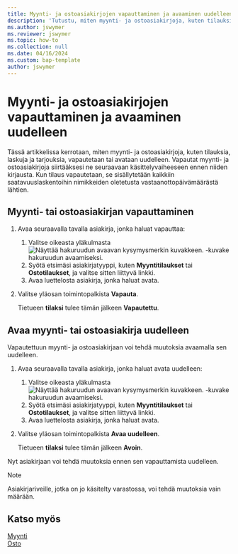```yaml
---
title: Myynti- ja ostoasiakirjojen vapauttaminen ja avaaminen uudelleen
description: 'Tutustu, miten myynti- ja ostoasiakirjoja, kuten tilauksia, laskuja ja tarjouksia, vapautetaan tai avataan uudelleen.'
ms.author: jswymer
ms.reviewer: jswymer
ms.topic: how-to
ms.collection: null
ms.date: 04/16/2024
ms.custom: bap-template
author: jswymer
---
```


# Myynti- ja ostoasiakirjojen vapauttaminen ja avaaminen uudelleen

Tässä artikkelissa kerrotaan, miten myynti- ja ostoasiakirjoja, kuten tilauksia, laskuja ja tarjouksia, vapautetaan tai avataan uudelleen. Vapautat myynti- ja ostoasiakirjoja siirtääksesi ne seuraavaan käsittelyvaiheeseen ennen niiden kirjausta. Kun tilaus vapautetaan, se sisällytetään kaikkiin saatavuuslaskentoihin nimikkeiden oletetusta vastaanottopäivämäärästä lähtien.

## Myynti- tai ostoasiakirjan vapauttaminen

1. Avaa seuraavalla tavalla asiakirja, jonka haluat vapauttaa:

   1. Valitse oikeasta yläkulmasta ![Näyttää hakuruudun avaavan kysymysmerkin kuvakkeen.](media/ui-search/search_small.png) -kuvake hakuruudun avaamiseksi.
   1. Syötä etsimäsi asiakirjatyyppi, kuten **Myyntitilaukset** tai **Ostotilaukset**, ja valitse sitten liittyvä linkki.
   1. Avaa luettelosta asiakirja, jonka haluat avata.
1. Valitse yläosan toimintopalkista **Vapauta**.

   Tietueen **tilaksi** tulee tämän jälkeen **Vapautettu**.

## Avaa myynti- tai ostoasiakirja uudelleen

Vapautettuun myynti- ja ostoasiakirjaan voi tehdä muutoksia avaamalla sen uudelleen.

1. Avaa seuraavalla tavalla asiakirja, jonka haluat avata uudelleen:

   1. Valitse oikeasta yläkulmasta ![Näyttää hakuruudun avaavan kysymysmerkin kuvakkeen.](media/ui-search/search_small.png) -kuvake hakuruudun avaamiseksi.
   1. Syötä etsimäsi asiakirjatyyppi, kuten **Myyntitilaukset** tai **Ostotilaukset**, ja valitse sitten liittyvä linkki.
   1. Avaa luettelosta asiakirja, jonka haluat avata.
1. Valitse yläosan toimintopalkista **Avaa uudelleen**.

   Tietueen **tilaksi** tulee tämän jälkeen **Avoin**.

Nyt asiakirjaan voi tehdä muutoksia ennen sen vapauttamista uudelleen.

> [!NOTE]
> Asiakirjariveille, jotka on jo käsitelty varastossa, voi tehdä muutoksia vain määrään.

## Katso myös
  
[Myynti](sales-manage-sales.md)  
[Osto](purchasing-manage-purchasing.md)  
